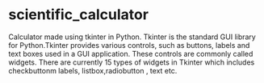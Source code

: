 # scientific_calculator
Calculator made using tkinter in Python. Tkinter is the standard GUI library for Python.Tkinter provides various controls, such as buttons, labels and text boxes used in a
GUI application. These controls are commonly called widgets.
There are currently 15 types of widgets in Tkinter which includes checkbuttonm labels, listbox,radiobutton , text etc.
